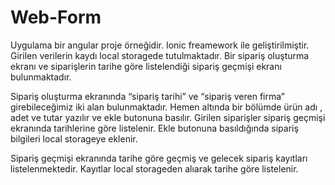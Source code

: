 # Web-Form
Uygulama bir angular proje örneğidir. Ionic freamework ile geliştirilmiştir. 
Girilen verilerin kaydı local storagede tutulmaktadır.
Bir sipariş oluşturma ekranı ve siparişlerin tarihe göre listelendiği sipariş geçmişi ekranı bulunmaktadır.

Sipariş oluşturma ekranında “sipariş tarihi” ve “sipariş veren firma” girebileceğimiz iki alan bulunmaktadır. 
Hemen altında bir bölümde ürün adı , adet ve tutar yazılır ve ekle butonuna basılır.
Girilen siparişler sipariş geçmişi ekranında tarihlerine göre listelenir. 
Ekle butonuna basıldığında sipariş bilgileri local storageye eklenir. 

Sipariş geçmişi ekranında tarihe göre geçmiş ve gelecek sipariş kayıtları listelenmektedir.
Kayıtlar local storageden alıarak tarihe göre listelenir.
